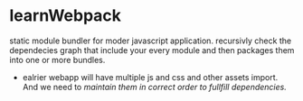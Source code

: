 # learnWebpack

static module bundler for moder javascript application. recursivly check the dependecies graph that include your every module and then packages them into one or more bundles.

* ealrier webapp will have multiple js and css  and other assets import. And we need to *maintain them in correct order to fullfill dependencies.*

